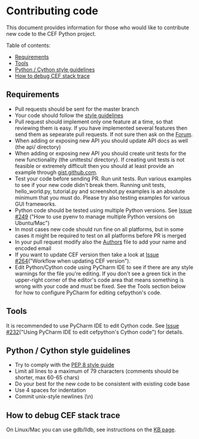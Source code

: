 # Contributing code

This document provides information for those who would like to
contribute new code to the CEF Python project.


Table of contents:
* [Requirements](#requirements)
* [Tools](#tools)
* [Python / Cython style guidelines](#python--cython-style-guidelines)
* [How to debug CEF stack trace](#how-to-debug-cef-stack-trace)


## Requirements

- Pull requests should be sent for the master branch
- Your code should follow the [style guidelines](#python--cython-style-guidelines)
- Pull request should implement only one feature at a time, so that
  reviewing them is easy. If you have implemented several features
  then send them as sepearate pull requests. If not sure then ask
  on the [Forum](https://groups.google.com/group/cefpython).
- When adding or exposing new API you should update API docs as well
  (the api/ directory)
- When adding or exposing new API you should create unit tests
  for the new functionality (the unittests/ directory). If creating
  unit tests is not feasible or extremely difficult then you should
  at least provide an example through [gist.github.com](https://gist.github.com/).
- Test your code before sending PR. Run unit tests. Run various
  examples to see if your new code didn't break them. Running unit tests,
  hello_world.py, tutorial.py and screenshot.py examples is an absolute
  minimum that you must do. Please try also testing examples for
  various GUI frameworks.
- Python code should be tested using multiple Python versions. See
  [Issue #249](../../../issue/249) ("How to use pyenv to manage multiple
  Python versions on Ubuntu/Mac")
- In most cases new code should run fine on all platforms, but in
  some cases it might be required to test on all platforms before
  PR is merged
- In your pull request modify also the [Authors](../Authors) file
  to add your name and encoded email
- If you want to update CEF version then take a look at
  [Issue #264](../../../issues/264)("Workflow when updating CEF version").
- Edit Python/Cython code using PyCharm IDE to see if there are any
  style warnings for the file you're editing. If you don't see a green
  tick in the upper-right corner of the editor's code area that means
  something is wrong with your code and must be fixed. See the Tools
  section below for how to configure PyCharm for editing cefpython's
  code.


## Tools

It is recommended to use PyCharm IDE to edit Cython code. See
[Issue #232](../../../issues/232)("Using PyCharm IDE to edit
cefpython's Cython code") for details.


## Python / Cython style guidelines

* Try to comply with the [PEP 8 style guide](http://www.python.org/dev/peps/pep-0008/)
* Limit all lines to a maximum of 79 characters (comments should be shorter, max 60-65 chars)
* Do your best for the new code to be consistent with existing code base
* Use 4 spaces for indentation
* Commit unix-style newlines (\n)


## How to debug CEF stack trace

On Linux/Mac you can use gdb/lldb, see instructions on the
[KB page](Knowledge-Base.md#python-crashes-with-segmentation-fault---how-to-debug).
